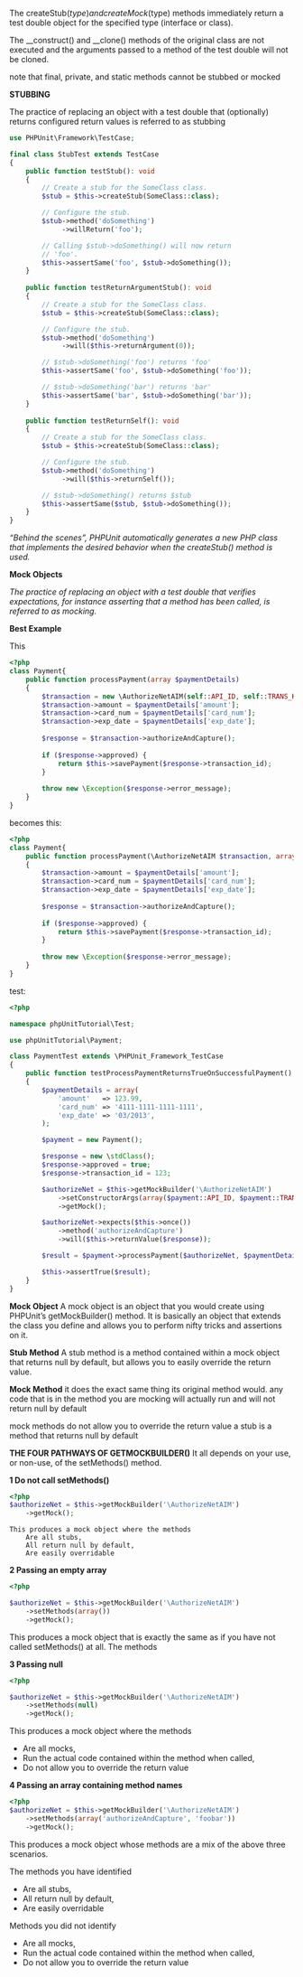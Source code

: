 The createStub($type) and createMock($type) methods immediately return a test double object for the specified type (interface or class). 

The __construct() and __clone() methods of the original class are not executed and the arguments passed to a method of the test double will not be cloned.
 
note that final, private, and static methods cannot be stubbed or mocked
 
**STUBBING**

The practice of replacing an object with a test double that (optionally) returns configured return values is referred to as stubbing
 
```php
use PHPUnit\Framework\TestCase;

final class StubTest extends TestCase
{
    public function testStub(): void
    {
        // Create a stub for the SomeClass class.
        $stub = $this->createStub(SomeClass::class);

        // Configure the stub.
        $stub->method('doSomething')
             ->willReturn('foo');

        // Calling $stub->doSomething() will now return
        // 'foo'.
        $this->assertSame('foo', $stub->doSomething());
    }
    
    public function testReturnArgumentStub(): void
    {
        // Create a stub for the SomeClass class.
        $stub = $this->createStub(SomeClass::class);

        // Configure the stub.
        $stub->method('doSomething')
             ->will($this->returnArgument(0));

        // $stub->doSomething('foo') returns 'foo'
        $this->assertSame('foo', $stub->doSomething('foo'));

        // $stub->doSomething('bar') returns 'bar'
        $this->assertSame('bar', $stub->doSomething('bar'));
    }
    
    public function testReturnSelf(): void
    {
        // Create a stub for the SomeClass class.
        $stub = $this->createStub(SomeClass::class);

        // Configure the stub.
        $stub->method('doSomething')
             ->will($this->returnSelf());

        // $stub->doSomething() returns $stub
        $this->assertSame($stub, $stub->doSomething());
    }
}
```
*“Behind the scenes”, PHPUnit automatically generates a new PHP class that implements the desired behavior 
when the createStub() method is used.*

**Mock Objects**

*The practice of replacing an object with a test double that verifies expectations,
for instance asserting that a method has been called, is referred to as mocking.*

**Best Example**

This
```php
<?php
class Payment{
    public function processPayment(array $paymentDetails)
    {
        $transaction = new \AuthorizeNetAIM(self::API_ID, self::TRANS_KEY);
        $transaction->amount = $paymentDetails['amount'];
        $transaction->card_num = $paymentDetails['card_num'];
        $transaction->exp_date = $paymentDetails['exp_date'];
    
        $response = $transaction->authorizeAndCapture();
    
        if ($response->approved) {
            return $this->savePayment($response->transaction_id);
        }
    
        throw new \Exception($response->error_message);
    }
}
```

becomes this:
```php
<?php
class Payment{
    public function processPayment(\AuthorizeNetAIM $transaction, array $paymentDetails)
    {
        $transaction->amount = $paymentDetails['amount'];
        $transaction->card_num = $paymentDetails['card_num'];
        $transaction->exp_date = $paymentDetails['exp_date'];
    
        $response = $transaction->authorizeAndCapture();
    
        if ($response->approved) {
            return $this->savePayment($response->transaction_id);
        }
    
        throw new \Exception($response->error_message);
    }
}
```

test:
```php
<?php

namespace phpUnitTutorial\Test;

use phpUnitTutorial\Payment;

class PaymentTest extends \PHPUnit_Framework_TestCase
{
    public function testProcessPaymentReturnsTrueOnSuccessfulPayment()
    {
        $paymentDetails = array(
            'amount'   => 123.99,
            'card_num' => '4111-1111-1111-1111',
            'exp_date' => '03/2013',
        );

        $payment = new Payment();

        $response = new \stdClass();
        $response->approved = true;
        $response->transaction_id = 123;

        $authorizeNet = $this->getMockBuilder('\AuthorizeNetAIM')
            ->setConstructorArgs(array($payment::API_ID, $payment::TRANS_KEY))
            ->getMock();

        $authorizeNet->expects($this->once())
            ->method('authorizeAndCapture')
            ->will($this->returnValue($response));

        $result = $payment->processPayment($authorizeNet, $paymentDetails);

        $this->assertTrue($result);
    }
}
```
**Mock Object**
A mock object is an object that you would create using PHPUnit’s getMockBuilder() method. 
It is basically an object that extends the class you define and allows you to perform nifty tricks and assertions on it.

**Stub Method**
A stub method is a method contained within a mock object that returns null by default,
but allows you to easily override the return value.

**Mock Method**
it does the exact same thing its original method would.
any code that is in the method you are mocking will actually run and will not return null by default

mock methods do not allow you to override the return value
a stub is a method that returns null by default
 
**THE FOUR PATHWAYS OF GETMOCKBUILDER()**
It all depends on your use, or non-use, of the setMethods() method.

**1 Do not call setMethods()**
```php
<?php
$authorizeNet = $this->getMockBuilder('\AuthorizeNetAIM')
    ->getMock();
```
```
This produces a mock object where the methods
    Are all stubs,
    All return null by default,
    Are easily overridable
```
    
**2 Passing an empty array**
```php
<?php

$authorizeNet = $this->getMockBuilder('\AuthorizeNetAIM')
    ->setMethods(array())
    ->getMock();
```
This produces a mock object that is exactly the same as if you have not called setMethods() at all. The methods

**3  Passing null**
```php
<?php

$authorizeNet = $this->getMockBuilder('\AuthorizeNetAIM')
    ->setMethods(null)
    ->getMock();
```
This produces a mock object where the methods
- Are all mocks,
- Run the actual code contained within the method when called,
- Do not allow you to override the return value

    
**4 Passing an array containing method names**
```php
<?php
$authorizeNet = $this->getMockBuilder('\AuthorizeNetAIM')
    ->setMethods(array('authorizeAndCapture', 'foobar'))
    ->getMock();
```

This produces a mock object whose methods are a mix of the above three scenarios.

The methods you have identified
-  Are all stubs,
- All return null by default,
- Are easily overridable
    
Methods you did not identify
- Are all mocks,
- Run the actual code contained within the method when called,
- Do not allow you to override the return value
